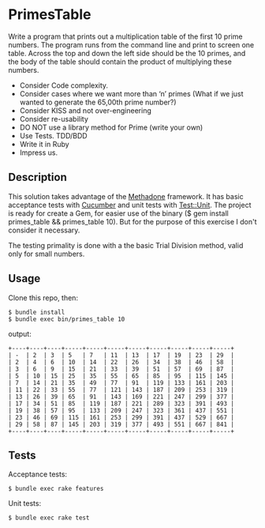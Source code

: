 # PrimesTable

Write a program that prints out a multiplication table of the first 10 prime numbers.
The program runs from the command line and print to screen one table. Across the top and down the left side
should be the 10 primes, and the body of the table should contain the product of multiplying these numbers.

- Consider Code complexity.
- Consider cases where we want more than ‘n’ primes (What if we just wanted to generate the 65,00th prime number?)
- Consider KISS and not over-engineering
- Consider re-usability
- DO NOT use a library method for Prime (write your own)
- Use Tests. TDD/BDD
- Write it in Ruby
- Impress us.

## Description

This solution takes advantage of the [Methadone](https://github.com/davetron5000/methadone) framework.
It has basic acceptance tests with [Cucumber](http://cukes.info) and unit tests with [Test::Unit](http://ruby-doc.org/stdlib-2.1.0/libdoc/test/unit/rdoc/Test/Unit.html). The project is ready for create a Gem,
for easier use of the binary ($ gem install primes_table && primes_table 10). But for the purpose of this exercise I don't consider it necessary.

The testing primality is done with a the basic Trial Division method, valid only for small numbers.

## Usage

Clone this repo, then:

    $ bundle install
    $ bundle exec bin/primes_table 10

output:

    +----+----+----+-----+-----+-----+-----+-----+-----+-----+-----+
    | -  | 2  | 3  | 5   | 7   | 11  | 13  | 17  | 19  | 23  | 29  |
    | 2  | 4  | 6  | 10  | 14  | 22  | 26  | 34  | 38  | 46  | 58  |
    | 3  | 6  | 9  | 15  | 21  | 33  | 39  | 51  | 57  | 69  | 87  |
    | 5  | 10 | 15 | 25  | 35  | 55  | 65  | 85  | 95  | 115 | 145 |
    | 7  | 14 | 21 | 35  | 49  | 77  | 91  | 119 | 133 | 161 | 203 |
    | 11 | 22 | 33 | 55  | 77  | 121 | 143 | 187 | 209 | 253 | 319 |
    | 13 | 26 | 39 | 65  | 91  | 143 | 169 | 221 | 247 | 299 | 377 |
    | 17 | 34 | 51 | 85  | 119 | 187 | 221 | 289 | 323 | 391 | 493 |
    | 19 | 38 | 57 | 95  | 133 | 209 | 247 | 323 | 361 | 437 | 551 |
    | 23 | 46 | 69 | 115 | 161 | 253 | 299 | 391 | 437 | 529 | 667 |
    | 29 | 58 | 87 | 145 | 203 | 319 | 377 | 493 | 551 | 667 | 841 |
    +----+----+----+-----+-----+-----+-----+-----+-----+-----+-----+

## Tests

Acceptance tests:

    $ bundle exec rake features

Unit tests:

    $ bundle exec rake test
